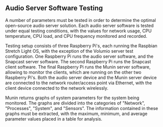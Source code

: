 ## Audio Server Software Testing

A number of parameters must be tested in order to determine the optimal open-source
audio server solution. Each audio server software is tested under
equal testing conditions, with the values for network usage, CPU temperature, CPU
load, and CPU frequency monitored and recorded.

Testing setup consists of three Raspberry Pi's, each running the Raspbian
Stretch Light OS, with the exception of the Volumio server test configuration.
One Raspberry Pi runs the audio server software, and the Snapcast server software.
The second Raspberry Pi runs the Snapcast client software. The final Raspberry Pi
runs the Munin server software, allowing to monitor the clients, which are running
on the other two Raspberry Pi's. Both the audio server device and the Munin
server device are connected to the network router/access point via Ethernet,
with the client device connected to the network wirelessly.

Munin returns graphs of system parameters for the system being monitored. The
graphs are divided into the categories of "Network", "Processes", "System", and
"Sensors". The information contained in these graphs must be extracted, with the
maximum, minimum, and average parameter values placed in a table for analysis.

